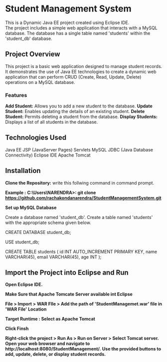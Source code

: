 # Student Management System

This is a Dynamic Java EE project created using Eclipse IDE.  
  The project includes a simple web application that interacts with a MySQL database.
  The database has a single table named 'students' within the 'student_db' database.


## Project Overview

This project is a basic web application designed to manage student records.  
  It demonstrates the use of Java EE technologies to create a dynamic web application that can perform CRUD (Create, Read, Update, Delete) operations on a MySQL database.
### Features
**Add Student:** Allows you to add a new student to the database.
**Update Student:** Enables updating the details of an existing student.
**Delete Student:** Permits deleting a student from the database.
**Display Students:** Displays a list of all students in the database.

## Technologies Used
Java EE
  JSP (JavaServer Pages)
  Servlets
  MySQL
  JDBC (Java Database Connectivity)
  Eclipse IDE
  Apache Tomcat 

## Installation

**Clone the Repository:**
write this follwing command in command prompt.

**Example :** **C:\Users\NARENDRA>: git clone https://github.com/rachakondanarendra/StudentManagementSystem.git**

**Set up MySQL Database**

Create a database named 'student_db'.
  Create a table named 'students' with the appropriate schema given below.

  CREATE DATABASE student_db;

  USE student_db;

  CREATE TABLE students (
    id INT AUTO_INCREMENT PRIMARY KEY,
    name VARCHAR(45),
    email VARCHAR(45),
    age INT
  );

## Import the Project into Eclipse and Run
**Open Eclipse IDE.**
  
  **Make Sure that Apache Tomcate Server available int Eclipse**
  
  **File > Import > WAR FIle > Add the path of 'StudentManagemet.war' file in 'WAR File' Location**
  
  **Target Runtime : Select as Apache Tomcat**
  
  **Click Finsh**
  
  **Right-click the project > Run As > Run on Server > Select Tomcat server.**
  **Open your web browser and navigate to http://localhost:8080/StudentManagement/.**
  **Use the provided buttons to add, update, delete, or display student records.**

